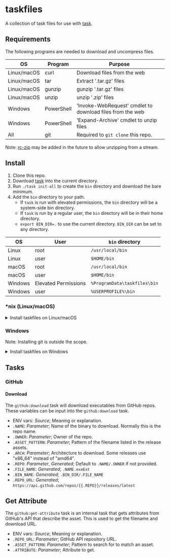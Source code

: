 # taskfiles

A collection of task files for use with [task][].

[task]: https://github.com/go-task/task

## Requirements

The following programs are needed to download and uncompress files.

| OS          | Program    | Purpose                                                   |
|-------------|------------|-----------------------------------------------------------|
| Linux/macOS | curl       | Download files from the web                               |
| Linux/macOS | tar        | Extract '.tar.gz' files                                   |
| Linux/macOS | gunzip     | gunzip '.tar.gz' files                                    |
| Linux/macOS | unzip      | unzip '.zip' files                                        |
| Windows     | PowerShell | 'Invoke-WebRequest' cmdlet to download files from the web |
| Windows     | PowerShell | 'Expand-Archive' cmdlet to unzip files                    |
| All         | git        | Required to `git clone` this repo.                        |

Note: [rc-zip][] may be added in the future to allow unzipping from a stream.

[rc-zip]: https://github.com/fasterthanlime/rc-zip

## Install

1. Clone this repo.
2. Download [task][] into the current directory.
3. Run `./task init-all` to create the `bin` directory and download the bare minimum.
4. Add the `bin` directory to your path.
   - If `task` is run with elevated permissions, the `bin` directory will be a system-side bin directory.
   - If `task` is run by a regular user, the `bin` directory will be in their home directory.
   - `export BIN_DIR=.` to use the current directory. `BIN_DIR` can be set to any directory.

| OS      | User                 | `bin` directory              |
|---------|----------------------|------------------------------|
| Linux   | root                 | `/usr/local/bin`             |
| Linux   | user                 | `$HOME/bin`                  |
| macOS   | root                 | `/usr/local/bin`             |
| macOS   | user                 | `$HOME/bin`                  |
| Windows | Elevated Permissions | `%ProgramData\taskfiles\bin` |
| Windows | user                 | `%USERPROFILE%\bin`          |

### *nix (Linux/macOS)

<details>
  <summary>Install taskfiles on Linux/macOS</summary>

```bash
git clone https://github.com/NiceGuyIT/taskfiles
cd taskfiles

# Download task
os=$(uname -s | tr '[:upper:]' '[:lower:]')
arch=$(uname -m | sed 's/x86_/amd/')
repo="https://github.com/go-task/task/releases/latest/download/task_${os}_${arch}.tar.gz"
curl --location --output - "$repo" | tar -zxf - task
chmod a+x ./task

# Initialize the tasks
task init

# Cleanup
rm ./task
```

</details>

### Windows

Note: Installing git is outside the scope.

<details>
  <summary>Install taskfiles on Windows</summary>

```PowerShell
git clone https://github.com/NiceGuyIT/taskfiles
cd taskfiles

# Download task
$os = "windows"
$arch = "amd64" # 32-bit not supported
$repo_url = "https://github.com/go-task/task/releases/latest/download/task_${os}_${arch}.zip"
$tmp_file = New-TemporaryFile
Remove-Item -Path $tmp_file
$tmp_dir = New-Item -ItemType Directory -Path $( Join-Path -Path $ENV:Temp -ChildPath $tmp_file.Name )
$zip_file = Join-Path -Path $tmp_dir -ChildPath "task.zip"
$ProgressPreference = "SilentlyContinue"
Invoke-WebRequest -URI $repo_url -OutFile $zip_file
Expand-Archive -Path $zip_file -DestinationPath $tmp_dir
$task = Join-Path -Path $tmp_dir -ChildPath "task.exe"

# Initialize the tasks
& $task init --status

# Cleanup
Remove-Item -Path $tmp_dir -Recurse
```

</details>

## Tasks

### GitHub

#### Download

The `github:download` task will download executables from GitHub repos. These variables can be input into the `github:download` task.

- ENV vars: _Source_; Meaning or explanation.
- `.NAME`: _Parameter_; Name of the binary to download. Normally this is the repo name.
- `.OWNER`: _Parameter_; Owner of the repo.
- `.ASSET_PATTERN`: _Parameter_; Pattern of the filename listed in the release assets.
- `.ARCH`: _Parameter_; Architecture to download. Some releases use "x86_64" instead of "amd64".
- `.REPO`: _Parameter_, _Generated_; Default to `.NAME/.OWNER` if not provided.
- `.FILE_NAME`: _Generated_; `.NAME.exeExt`
- `.BIN_NAME`: _Generated_; `.BIN_DIR/.FILE_NAME`
- `.REPO_URL`: _Generated_; `https://api.github.com/repos/{{.REPO}}/releases/latest`

## Get Attribute

The `github:get-attribute` task is an internal task that gets attributes from GitHub's API that describe the asset.
This is used to get the filename and download URL.

- ENV vars: _Source_; Meaning or explanation.
- `.REPO_URL`: _Parameter_; GitHub API repository URL.
- `.ASSET_PATTERN`: _Parameter_; Pattern to search for to match an asset.
- `.ATTRIBUTE`: _Parameter_; Attribute to get.
